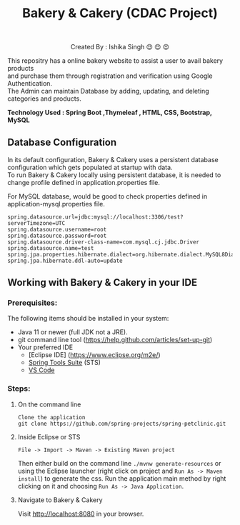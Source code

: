 <h1 align="center"> Bakery & Cakery (CDAC Project) </h1>
<br>
<p  align="center"> Created By : Ishika Singh &#128525; &#128525; &#128525;</p>
<p> This repositry has a online bakery website to assist a user to avail bakery products 
  <br>
  and purchase them through registration and verification using Google Authentication.
  <br> 
  The Admin can maintain Database by adding, updating, and deleting categories and products.
  </p>
  <b> Technology Used :  Spring Boot ,Thymeleaf , HTML, CSS, Bootstrap, MySQL </b>

<br>

## Database Configuration

In its default configuration, Bakery & Cakery uses  a persistent database configuration which gets populated at startup with data.<br>
To run  Bakery & Cakery locally using persistent database, it is needed to change profile defined in application.properties file.

For MySQL database,
would be good to check properties defined in application-mysql.properties file.

```
spring.datasource.url=jdbc:mysql://localhost:3306/test?serverTimezone=UTC
spring.datasource.username=root
spring.datasource.password=root
spring.datasource.driver-class-name=com.mysql.cj.jdbc.Driver
spring.datasource.name=test
spring.jpa.properties.hibernate.dialect=org.hibernate.dialect.MySQL8Dialect
spring.jpa.hibernate.ddl-auto=update
```      

## Working with Bakery & Cakery in your IDE

### Prerequisites:
The following items should be installed in your system:
* Java 11 or newer (full JDK not a JRE).
* git command line tool (https://help.github.com/articles/set-up-git)
* Your preferred IDE 
  * [Eclipse IDE] (https://www.eclipse.org/m2e/)
  * [Spring Tools Suite](https://spring.io/tools) (STS)
  * [VS Code](https://code.visualstudio.com)

### Steps:

1) On the command line
    ```
    Clone the application
    git clone https://github.com/spring-projects/spring-petclinic.git
    ```
2) Inside Eclipse or STS
    ```
    File -> Import -> Maven -> Existing Maven project
    ```
    Then either build on the command line `./mvnw generate-resources` or using the Eclipse launcher
    (right click on project and `Run As -> Maven install`) to generate the css. 
    Run the application main method by right clicking on it and choosing `Run As -> Java Application`.

3) Navigate to Bakery & Cakery 

    Visit [http://localhost:8080](http://localhost:8080) in your browser.






